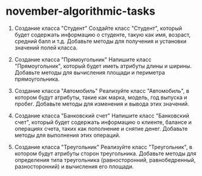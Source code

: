# november-algorithmic-tasks
1. Создание класса "Студент"
   Создайте класс "Студент", который будет содержать информацию о студенте, такую как имя, возраст, средний балл и т.д. Добавьте методы для получения и установки значений полей класса.

2. Создание класса "Прямоугольник"
   Напишите класс "Прямоугольник", который будет иметь атрибуты длины и ширины. Добавьте методы для вычисления площади и периметра прямоугольника.

3. Создание класса "Автомобиль"
   Реализуйте класс "Автомобиль", в котором будут атрибуты, такие как марка, модель, год выпуска и пробег. Добавьте методы для изменения и вывода этих значений.

4. Создание класса "Банковский счет"
   Напишите класс "Банковский счет", который будет содержать информацию о клиенте, балансе и операциях счета, таких как пополнение и снятие денег. Добавьте методы для выполнения этих операций.

5. Создание класса "Треугольник"
   Реализуйте класс "Треугольник", в котором будут атрибуты сторон треугольника. Добавьте методы для определения типа треугольника (равносторонний, равнобедренный, разносторонний) и вычисления его площади.

